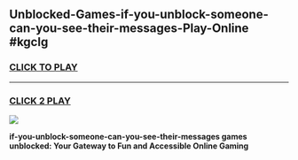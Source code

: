 
## Unblocked-Games-if-you-unblock-someone-can-you-see-their-messages-Play-Online #kgclg
<h3>
<a href="https://news.freeplayer.one?title=if-you-unblock-someone-can-you-see-their-messages&ref=3">CLICK TO PLAY</a></h3>
<hr>

<h3>
<a href="https://news.freeplayer.one?title=if-you-unblock-someone-can-you-see-their-messages&ref=3">CLICK 2 PLAY</a>
  
</h3>

<a href="https://news.freeplayer.one?title=if-you-unblock-someone-can-you-see-their-messages&ref=3"><img src="https://clearcache.store/games.png"></a>


**if-you-unblock-someone-can-you-see-their-messages games unblocked: Your Gateway to Fun and Accessible Online Gaming**
